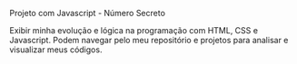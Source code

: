 Projeto com Javascript - Número Secreto

Exibir minha evolução e lógica na programação com HTML, CSS e Javascript. Podem navegar pelo meu repositório e projetos para analisar e visualizar meus códigos.
